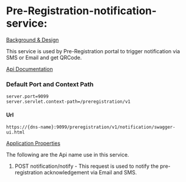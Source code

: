 # Pre-Registration-notification-service:

[Background & Design](https://github.com/mosip/mosip/blob/SPRINT11_PREREG_TEAM_BRANCH/docs/design/pre-registration/pre-registration-notification-service.md)

This service is used by Pre-Registration portal to trigger notification via SMS or Email and get QRCode.

[Api Documentation](https://github.com/mosip/mosip/wiki/Pre-Registration-Services#notification-service-public)


### Default Port and Context Path
```
server.port=9099
server.servlet.context-path=/preregistration/v1
```
#### Url 
```https://{dns-name}:9099/preregistration/v1/notification/swagger-ui.html```

[Application Properties](https://github.com/mosip/mosip/blob/master/config/pre-registration-dev.properties)

The following are the Api name use in this service.

1. POST notification/notify - 
This request is used to notify the pre-registration acknowledgement via Email and SMS.
